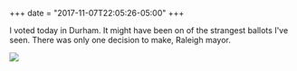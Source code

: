 +++
date = "2017-11-07T22:05:26-05:00"
+++

I voted today in Durham. It might have been on of the strangest ballots I've seen. There was only one decision to make, <span class="yellow-highlight">Raleigh mayor</span>.

![](https://photos.jnjosh.com/microposts/voted.jpg)